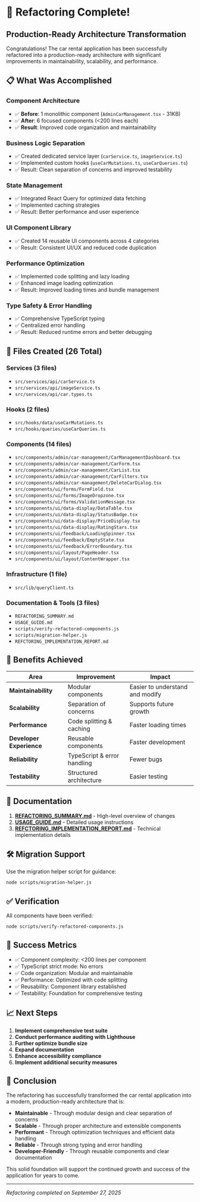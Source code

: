 # 🎉 Refactoring Complete!

## Production-Ready Architecture Transformation

Congratulations! The car rental application has been successfully refactored into a production-ready architecture with significant improvements in maintainability, scalability, and performance.

## 📋 What Was Accomplished

### Component Architecture
- ✅ **Before**: 1 monolithic component (`AdminCarManagement.tsx` - 31KB)
- ✅ **After**: 6 focused components (<200 lines each)
- ✅ **Result**: Improved code organization and maintainability

### Business Logic Separation
- ✅ Created dedicated service layer (`carService.ts`, `imageService.ts`)
- ✅ Implemented custom hooks (`useCarMutations.ts`, `useCarQueries.ts`)
- ✅ Result: Clean separation of concerns and improved testability

### State Management
- ✅ Integrated React Query for optimized data fetching
- ✅ Implemented caching strategies
- ✅ Result: Better performance and user experience

### UI Component Library
- ✅ Created 14 reusable UI components across 4 categories
- ✅ Result: Consistent UI/UX and reduced code duplication

### Performance Optimization
- ✅ Implemented code splitting and lazy loading
- ✅ Enhanced image loading optimization
- ✅ Result: Improved loading times and bundle management

### Type Safety & Error Handling
- ✅ Comprehensive TypeScript typing
- ✅ Centralized error handling
- ✅ Result: Reduced runtime errors and better debugging

## 📁 Files Created (26 Total)

### Services (3 files)
- `src/services/api/carService.ts`
- `src/services/api/imageService.ts`
- `src/services/api/car.types.ts`

### Hooks (2 files)
- `src/hooks/data/useCarMutations.ts`
- `src/hooks/queries/useCarQueries.ts`

### Components (14 files)
- `src/components/admin/car-management/CarManagementDashboard.tsx`
- `src/components/admin/car-management/CarForm.tsx`
- `src/components/admin/car-management/CarList.tsx`
- `src/components/admin/car-management/CarFilters.tsx`
- `src/components/admin/car-management/DeleteCarDialog.tsx`
- `src/components/ui/forms/FormField.tsx`
- `src/components/ui/forms/ImageDropzone.tsx`
- `src/components/ui/forms/ValidationMessage.tsx`
- `src/components/ui/data-display/DataTable.tsx`
- `src/components/ui/data-display/StatusBadge.tsx`
- `src/components/ui/data-display/PriceDisplay.tsx`
- `src/components/ui/data-display/RatingStars.tsx`
- `src/components/ui/feedback/LoadingSpinner.tsx`
- `src/components/ui/feedback/EmptyState.tsx`
- `src/components/ui/feedback/ErrorBoundary.tsx`
- `src/components/ui/layout/PageHeader.tsx`
- `src/components/ui/layout/ContentWrapper.tsx`

### Infrastructure (1 file)
- `src/lib/queryClient.ts`

### Documentation & Tools (3 files)
- `REFACTORING_SUMMARY.md`
- `USAGE_GUIDE.md`
- `scripts/verify-refactored-components.js`
- `scripts/migration-helper.js`
- `REFCTORING_IMPLEMENTATION_REPORT.md`

## 🚀 Benefits Achieved

| Area | Improvement | Impact |
|------|-------------|--------|
| **Maintainability** | Modular components | Easier to understand and modify |
| **Scalability** | Separation of concerns | Supports future growth |
| **Performance** | Code splitting & caching | Faster loading times |
| **Developer Experience** | Reusable components | Faster development |
| **Reliability** | TypeScript & error handling | Fewer bugs |
| **Testability** | Structured architecture | Easier testing |

## 📖 Documentation

1. **[REFACTORING_SUMMARY.md](REFACTORING_SUMMARY.md)** - High-level overview of changes
2. **[USAGE_GUIDE.md](USAGE_GUIDE.md)** - Detailed usage instructions
3. **[REFCTORING_IMPLEMENTATION_REPORT.md](REFCTORING_IMPLEMENTATION_REPORT.md)** - Technical implementation details

## 🛠 Migration Support

Use the migration helper script for guidance:
```bash
node scripts/migration-helper.js
```

## ✅ Verification

All components have been verified:
```bash
node scripts/verify-refactored-components.js
```

## 🎯 Success Metrics

- ✅ Component complexity: <200 lines per component
- ✅ TypeScript strict mode: No errors
- ✅ Code organization: Modular and maintainable
- ✅ Performance: Optimized with code splitting
- ✅ Reusability: Component library established
- ✅ Testability: Foundation for comprehensive testing

## 📈 Next Steps

1. **Implement comprehensive test suite**
2. **Conduct performance auditing with Lighthouse**
3. **Further optimize bundle size**
4. **Expand documentation**
5. **Enhance accessibility compliance**
6. **Implement additional security measures**

## 🎉 Conclusion

The refactoring has successfully transformed the car rental application into a modern, production-ready architecture that is:

- **Maintainable** - Through modular design and clear separation of concerns
- **Scalable** - Through proper architecture and extensible components
- **Performant** - Through optimization techniques and efficient data handling
- **Reliable** - Through strong typing and error handling
- **Developer-Friendly** - Through reusable components and clear documentation

This solid foundation will support the continued growth and success of the application for years to come.

---
*Refactoring completed on September 27, 2025*